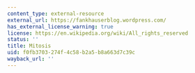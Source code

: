 ```yaml
---
content_type: external-resource
external_url: https://fankhauserblog.wordpress.com/
has_external_license_warning: true
license: https://en.wikipedia.org/wiki/All_rights_reserved
status: ''
title: Mitosis
uid: f0fb3703-274f-4c58-b2a5-b8a663d7c39c
wayback_url: ''
---
```

